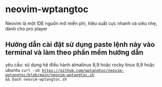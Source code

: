 # neovim-wptangtoc
Neovim là một IDE nguồn mở miễn phí, hiệu suất cực nhanh và siêu nhẹ, dành cho pro player

<h2>Hướng dẫn cài đặt sử dụng paste lệnh này vào terminal và làm theo phần mềm hướng dẫn</h2>

yêu cầu: sử dụng hệ điều hành almalinux 8,9 hoặc rocky linux 8,9 hoặc ubuntu
<code>curl -sO https://github.com/wptangtoc/neovim-wptangtoc/blob/main/neovim-wptangtoc.sh && bash neovim-wptangtoc.sh</code>
